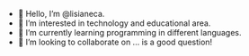 - 👋 Hello, I’m @lisianeca.
- 👀 I’m interested in technology and educational area.
- 🌱 I’m currently learning programming in different languages.
- 💞️ I’m looking to collaborate on ... is a good question! 
<!---
lisianeca/lisianeca is a ✨ special ✨ repository because its `README.md` (this file) appears on your GitHub profile.
You can click the Preview link to take a look at your changes.
--->

